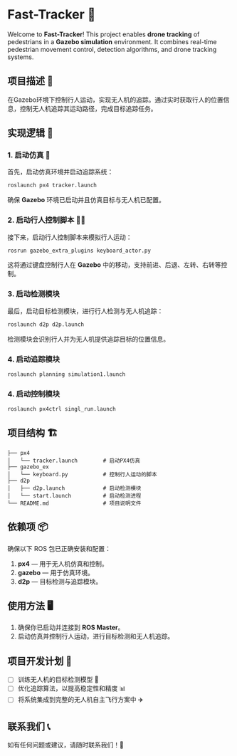# Fast-Tracker 🚁

Welcome to **Fast-Tracker**! This project enables **drone tracking** of pedestrians in a **Gazebo simulation** environment. It combines real-time pedestrian movement control, detection algorithms, and drone tracking systems.

## 项目描述 📝

在Gazebo环境下控制行人运动，实现无人机的追踪。通过实时获取行人的位置信息，控制无人机追踪其运动路径，完成目标追踪任务。

## 实现逻辑 🔧

### 1. 启动仿真 🚀
首先，启动仿真环境并启动追踪系统：
```bash
roslaunch px4 tracker.launch
```
确保 **Gazebo** 环境已启动并且仿真目标与无人机已配置。

### 2. 启动行人控制脚本 🧑‍🦯
接下来，启动行人控制脚本来模拟行人运动：
```bash
rosrun gazebo_extra_plugins keyboard_actor.py 
```
这将通过键盘控制行人在 **Gazebo** 中的移动，支持前进、后退、左转、右转等控制。

### 3. 启动检测模块
最后，启动目标检测模块，进行行人检测与无人机追踪：
```bash
roslaunch d2p d2p.launch
```
检测模块会识别行人并为无人机提供追踪目标的位置信息。

### 4. 启动追踪模块
```bash
roslaunch planning simulation1.launch 
```

### 4. 启动控制模块
```bash
roslaunch px4ctrl singl_run.launch 
```


## 项目结构 🏗️

```
├── px4
│   └── tracker.launch        # 启动PX4仿真
├── gazebo_ex
│   └── keyboard.py           # 控制行人运动的脚本
├── d2p
│   ├── d2p.launch            # 启动检测模块
│   └── start.launch          # 启动检测进程
└── README.md                 # 项目说明文件
```

## 依赖项 📦

确保以下 ROS 包已正确安装和配置：

1. **px4** — 用于无人机仿真和控制。
2. **gazebo** — 用于仿真环境。
3. **d2p** — 目标检测与追踪模块。

## 使用方法 🖥️

1. 确保你已启动并连接到 **ROS Master**。
2. 启动仿真并控制行人运动，进行目标检测和无人机追踪。

## 项目开发计划 📅

- [ ] 训练无人机的目标检测模型 🤖
- [ ] 优化追踪算法，以提高稳定性和精度 📊
- [ ] 将系统集成到完整的无人机自主飞行方案中 ✈️

## 联系我们 📞

如有任何问题或建议，请随时联系我们！🚀
